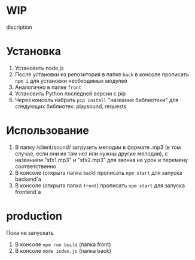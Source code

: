 # WIP

discription

# Установка

1. Установить node.js
2. После установки из репозитория в папке `back` в консоле прописать `npm i` для установки необходимых модулей
3. Аналогично в папке `front`
4. Установить Python последней версии с pip
5. Через консоль набрать `pip install` "название библиотеки" для следующих библиотек: playsound, requests

# Использование

1. В папку /client/sound/ загрузить мелодии в формате .mp3 (в том случае, если они их там нет или нужны другие мелодии), с названием "sfx1.mp3" и "sfx2.mp3" для звонка на урок и перемену соответственно
2. В консоле (открыта папка `back`) прописать `npm start` для запуска backend`а
3. В консоле (открыта папка `front`) прописать `npm start` для запуска frontend`a

# production

Пока не запускать
1. В консоле `npm run build` (папка front)
2. В консоле `node index.js` (папка back)
